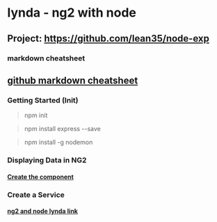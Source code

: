 # lynda - ng2 with node
## Project: https://github.com/lean35/node-exp
### markdown cheatsheet


## [github markdown cheatsheet](https://github.com/adam-p/markdown-here/wiki/Markdown-Cheatsheet)

### Getting Started (Init)

> npm init

> npm install express --save

> npm install -g nodemon


### Displaying Data in NG2
#### [Create the component](https://www.lynda.com/AngularJS-tutorials/Create-component/576588/615525-4.html?autoplay=true)


### Create a Service
#### [ng2 and node lynda link](https://www.lynda.com/AngularJS-tutorials/Create-service/576588/615481-4.html?autoplay=true)




      


